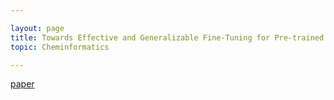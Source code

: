 ```yaml
---

layout: page
title: Towards Effective and Generalizable Fine-Tuning for Pre-trained Molecular Graph Models
topic: Cheminformatics

---
```


[paper](https://www.biorxiv.org/content/biorxiv/early/2022/02/06/2022.02.03.479055.full.pdf)


